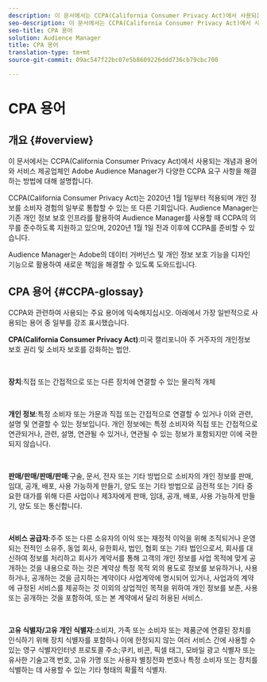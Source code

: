 ```yaml
---
description: 이 문서에서는 CCPA(California Consumer Privacy Act)에서 사용되는 개념 및 용어와 Adobe Audience Manager가 다양한 CCPA 요구 사항을 해결하는 방법에 대해 설명합니다.
seo-description: 이 문서에서는 CCPA(California Consumer Privacy Act)에서 사용되는 개념 및 용어와 Adobe Audience Manager가 다양한 CCPA 요구 사항을 해결하는 방법에 대해 설명합니다.
seo-title: CPA 용어
solution: Audience Manager
title: CPA 용어
translation-type: tm+mt
source-git-commit: 09ac547f22bc07e5b8609226ddd736cb79cbc700

---
```



# CPA 용어

## 개요 {#overview}

이 문서에서는 CCPA(California Consumer Privacy Act)에서 사용되는 개념과 용어와 서비스 제공업체인 Adobe Audience Manager가 다양한 CCPA 요구 사항을 해결하는 방법에 대해 설명합니다.

CCPA(California Consumer Privacy Act)는 2020년 1월 1일부터 적용되며 개인 정보를 소비자 경험의 일부로 통합할 수 있는 또 다른 기회입니다. Audience Manager는 기존 개인 정보 보호 인프라를 활용하여 Audience Manager를 사용할 때 CCPA의 의무를 준수하도록 지원하고 있으며, 2020년 1월 1일 전과 이후에 CCPA를 준비할 수 있습니다.

Audience Manager는 Adobe의 데이터 거버넌스 및 개인 정보 보호 기능을 디자인 기능으로 활용하여 새로운 책임을 해결할 수 있도록 도와드립니다.

## CPA 용어 {#CCPA-glossay}

CCPA와 관련하여 사용되는 주요 용어에 익숙해지십시오. 아래에서 가장 일반적으로 사용되는 용어 중 일부를 강조 표시했습니다.

**CPA(California Consumer Privacy Act)**:미국 캘리포니아 주 거주자의 개인정보 보호 권리 및 소비자 보호를 강화하는 법안.

 

**장치**:직접 또는 간접적으로 또는 다른 장치에 연결할 수 있는 물리적 개체

 

**개인 정보**:특정 소비자 또는 가문과 직접 또는 간접적으로 연결할 수 있거나 이와 관련, 설명 및 연결할 수 있는 정보입니다. 개인 정보에는 특정 소비자와 직접 또는 간접적으로 연관되거나, 관련, 설명, 연관될 수 있거나, 연관될 수 있는 정보가 포함되지만 이에 국한되지 않습니다.

 

**판매/판매/판매/판매**:구술, 문서, 전자 또는 기타 방법으로 소비자의 개인 정보를 판매, 임대, 공개, 배포, 사용 가능하게 만들기, 양도 또는 기타 방법으로 금전적 또는 기타 중요한 대가를 위해 다른 사업이나 제3자에게 판매, 임대, 공개, 배포, 사용 가능하게 만들기, 양도 또는 통신합니다.

 

**서비스 공급자**:주주 또는 다른 소유자의 이익 또는 재정적 이익을 위해 조직되거나 운영되는 전적인 소유주, 동업 회사, 유한회사, 법인, 협회 또는 기타 법인으로서, 회사를 대신하여 정보를 처리하고 회사가 계약서를 통해 고객의 개인 정보를 사업 목적에 맞게 공개하는 것을 내용으로 하는 것은 계약상 특정 목적 외의 용도로 정보를 보유하거나, 사용하거나, 공개하는 것을 금지하는 계약이다 사업계약에 명시되어 있거나, 사업과의 계약에 규정된 서비스를 제공하는 것 이외의 상업적인 목적을 위하여 개인 정보를 보존, 사용 또는 공개하는 것을 포함하여, 또는 본 계약에서 달리 허용된 서비스.

 

**고유 식별자/고유 개인 식별자**:소비자, 가족 또는 소비자 또는 제품군에 연결된 장치를 인식하기 위해 장치 식별자를 포함하나 이에 한정되지 않는 여러 서비스 간에 사용할 수 있는 영구 식별자인터넷 프로토콜 주소;쿠키, 비콘, 픽셀 태그, 모바일 광고 식별자 또는 유사한 기술고객 번호, 고유 가명 또는 사용자 별칭전화 번호나 특정 소비자 또는 장치를 식별하는 데 사용할 수 있는 기타 형태의 확률적 식별자.
